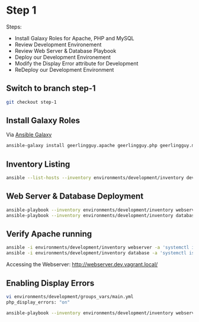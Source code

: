 # Step 1

Steps: 

* Install Galaxy Roles for Apache, PHP and MySQL
* Review Development Environement
* Review Web Server & Database Playbook
* Deploy our Development Environement
* Modify the Display Error attribute for Development
* ReDeploy our Development Environment

## Switch to branch step-1

```bash
git checkout step-1
```

## Install Galaxy Roles

Via [Ansible Galaxy](https://galaxy.ansible.com/home)

```bash
ansible-galaxy install geerlingguy.apache geerlingguy.php geerlingguy.mysql -f
```

## Inventory Listing

```bash
ansible --list-hosts --inventory environments/development/inventory development
```

## Web Server & Database Deployment

```bash
ansible-playbook --inventory environments/development/inventory webserver.yml
ansible-playbook --inventory environments/development/inventory database.yml
```

## Verify Apache running

```bash
ansible -i environments/development/inventory webserver -a 'systemctl is-active httpd'
ansible -i environments/development/inventory database -a 'systemctl is-active mariadb'
```

Accessing the Webserver: http://webserver.dev.vagrant.local/

## Enabling Display Errors

```bash
vi environments/development/groups_vars/main.yml
php_display_errors: "on"
```

```bash
ansible-playbook --inventory environments/development/inventory webserver.yml
```
